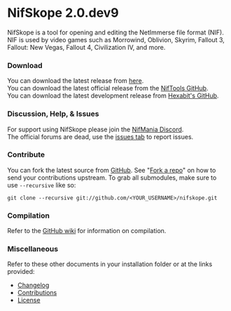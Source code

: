 ﻿# NifSkope 2.0.dev9

NifSkope is a tool for opening and editing the NetImmerse file format (NIF). NIF is used by video games such as Morrowind, Oblivion, Skyrim, Fallout 3, Fallout: New Vegas, Fallout 4, Civilization IV, and more. 

### Download

You can download the latest release from [here](https://github.com/UnknownExplorer13/nifskope/releases).  
You can download the latest official release from the [NifTools GitHub](https://github.com/niftools/nifskope/releases).  
You can download the latest development release from [Hexabit's GitHub](https://github.com/hexabits/nifskope/releases).

### Discussion, Help, & Issues

For support using NifSkope please join the [NifMania Discord](https://discord.gg/JjHKVNc).  
The official forums are dead, use the [issues tab](https://github.com/UnknownExplorer13/nifskope/issues) to report issues.

### Contribute

You can fork the latest source from [GitHub](https://github.com/UnknownExplorer13/nifskope). See "[Fork a repo](https://help.github.com/articles/fork-a-repo)" on how to send your contributions upstream. To grab all submodules, make sure to use `--recursive` like so:

```
git clone --recursive git://github.com/<YOUR_USERNAME>/nifskope.git
```

### Compilation

Refer to the [GitHub wiki](https://github.com/UnknownExplorer13/nifskope/wiki) for information on compilation.  

### Miscellaneous

Refer to these other documents in your installation folder or at the links provided:
* [Changelog](https://github.com/UnknownExplorer13/nifskope/blob/dev9/CHANGELOG.md)
* [Contributions](https://github.com/UnknownExplorer13/nifskope/blob/dev9/CONTRIBUTIONS.md)
* [License](https://github.com/UnknownExplorer13/nifskope/blob/dev9/LICENSE.md)
